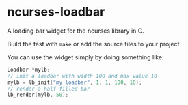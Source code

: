 # ncurses-loadbar
A loading bar widget for the ncurses library in C.

Build the test with `make` or add the source files to your project.

You can use the widget simply by doing something like:
```C
Loadbar *mylb;
// init a loadbar with width 100 and max value 10
mylb = lb_init("my loadbar", 1, 1, 100, 10);
// render a half filled bar
lb_render(mylb, 50);
```
